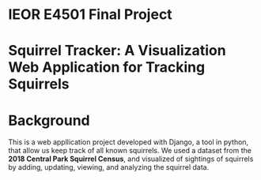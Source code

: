 # IEOR E4501 Final Project 
# Squirrel Tracker: A Visualization Web Application for Tracking Squirrels 
# Background 
This is a web appllication project developed with Django, a tool in python, that allow us keep track of all known squirrels. We used a dataset from the **2018 Central Park Squirrel Census**, and visualized of sightings of squirrels by adding, updating, viewing, and analyzing the squirrel data.  

